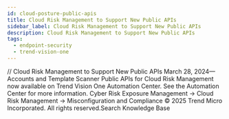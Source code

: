 ```yaml
---
id: cloud-posture-public-apis
title: Cloud Risk Management to Support New Public APIs
sidebar_label: Cloud Risk Management to Support New Public APIs
description: Cloud Risk Management to Support New Public APIs
tags:
  - endpoint-security
  - trend-vision-one
---
```


/*<![CDATA[*/ $('#title').html($('meta[name=map-description]').attr('content')); /*]]>*/ Cloud Risk Management to Support New Public APIs March 28, 2024—Accounts and Template Scanner Public APIs for Cloud Risk Management now available on Trend Vision One Automation Center. See the Automation Center for more information. Cyber Risk Exposure Management → Cloud Risk Management → Misconfiguration and Compliance © 2025 Trend Micro Incorporated. All rights reserved.Search Knowledge Base
